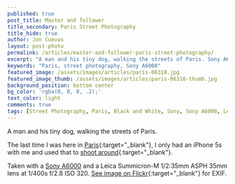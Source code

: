 ```yaml
---
published: true
post_title: Master and follower
title_secondary: Paris Street Photography
title_hide: true
author: Jon Cuevas
layout: post-photo
permalink: /articles/master-and-follower-paris-street-photography/
excerpt: "A man and his tiny dog, walking the streets of Paris. Sony A6000 using a Leica Summicron-M 1/2:35mm ASPH 35mm lens at 1/400s f/2.8 ISO 320."
keywords: "Paris, street photography, Sony A6000"
featured_image: /assets/images/articles/paris-06318.jpg
featured_image_thumb: /assets/images/articles/paris-06318-thumb.jpg
background_position: bottom center
bg_color: 'rgba(0, 0, 0, .2);'
text_color: light
comments: true
tags: [Street Photography, Paris, Black and White, Sony, Sony A6000, Leica, Summicron, Photography]
---
```


A man and his tiny dog, walking the streets of Paris.

The last time I was here in [Paris][2]{:target="_blank"}, I only had an iPhone 5s with me and used that to [shoot around][3]{:target="_blank"}.

Taken with a [Sony A6000][4] and a Leica Summicron-M 1/2:35mm ASPH 35mm lens at 1/400s f/2.8 ISO 320. [See image on Flickr][1]{:target="_blank"} for EXIF.

[1]: https://www.flickr.com/photos/archondigital/22147446959/
[2]: /articles/monalisa/#photo
[3]: /articles/notredame/#photo
[4]: /topic/sony-a6000/
